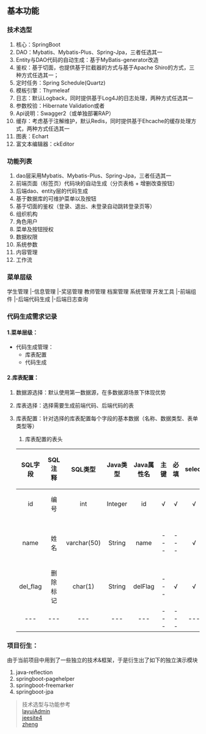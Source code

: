 ## 基本功能
### 技术选型
1. 核心：SpringBoot
1. DAO：Mybatis、Mybatis-Plus、Spring-Jpa，三者任选其一
1. Entity与DAO代码的自动生成：基于MyBatis-generator改造
1. 鉴权：基于切面，也提供基于拦截器的方式与基于Apache Shiro的方式，三种方式任选其一；
1. 定时任务：Spring Schedule(Quartz)
1. 模板引擎：Thymeleaf
1. 日志：默认Logback，同时提供基于Log4J的日志处理，两种方式任选其一
1. 参数校验：Hibernate Validation或者
1. Api说明：Swagger2（或单独部署RAP）
1. 缓存：考虑基于注解维护，默认Redis，同时提供基于Ehcache的缓存处理方式，两种方式任选其一
1. 图表：Echart
1. 富文本编辑器：ckEditor
### 功能列表
1. dao层采用Mybatis、Mybatis-Plus、Spring-Jpa，三者任选其一
1. 前端页面（标签页）代码块的自动生成（分页表格 + 增删改查按钮）
1. 后端dao、entity层的代码生成
1. 基于数据库的可维护菜单以及按钮
1. 基于切面的鉴权（登录、退出、未登录自动跳转登录页等）
1. 组织机构
1. 角色用户
1. 菜单及按钮授权
1. 数据权限
1. 系统参数
1. 内容管理
1. 工作流

### 菜单层级
学生管理
    |-信息管理
    |-奖惩管理
教师管理
档案管理
系统管理
开发工具
    |-前端组件
    |-后端代码生成
    |-后端日志查询


### 代码生成需求记录
#### 1.菜单层级：  
* 代码生成管理：  
    * 库表配置  
    * 代码生成
#### 2.库表配置：
1. 数据源选择：默认使用第一数据源，在多数据源场景下体现优势  
1. 库表选择：选择需要生成前端代码、后端代码的表  
1. 库表配置：针对选择的库表配置每个字段的基本数据（名称、数据类型、表单类型等）
    1. 库表配置的表头  

    SQL字段 | SQL注释 | SQL类型 | Java类型 | Java属性名 | 主键 | 必填 | select | insert | update | 表格显示 | 查询匹配方式 | 表单类型 | 字典类型 | 排序
    :---: | :---: | :---: | :---: | :---: | :---: | :---: | :---: | :---: | :---: | :---: | :---: | :---: | :---: | :---:
    id | 编号 | int | Integer | id | √ | √ | √ | --- | --- | --- | "=" | "隐藏域" | --- | 10 
    name | 姓名 | varchar(50) | String | name | --- | --- | √ | √ | √ | √ | "like" | "单行文本框" | --- | 20
    del_flag | 删除标记 | char(1) | String | delFlag | --- | √ | √ | √ | √ | --- | "=" | "单选框" | --- | 30
    --- | --- | --- | --- | --- | --- | --- | --- | --- | --- | --- | --- | --- | --- | ---


### 项目衍生：
由于当前项目中用到了一些独立的技术&框架，于是衍生出了如下的独立演示模块
1. java-reflection
1. springboot-pagehelper
1. springboot-freemarker
1. springboot-jpa

> 技术选型与功能参考  
    [layuiAdmin](http://www.layui.com/admin/pro/)  
    [jeesite4](https://gitee.com/thinkgem/jeesite4)  
    [zheng](https://gitee.com/shuzheng/zheng)
